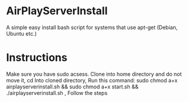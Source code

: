 # AirPlayServerInstall
A simple easy install bash script for systems that use apt-get (Debian, Ubuntu etc.)
# Instructions
Make sure you have sudo acsess.
Clone into home directory and do not move it,
 cd Into cloned directory,
 Run this command: sudo chmod a+x airplayserverinstall.sh && sudo chmod a+x start.sh && ./airplayserverinstall.sh ,
 Follow the steps
